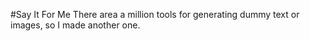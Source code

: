 #Say It For Me
    There area a million tools for generating dummy text or images, so I made another one. 
